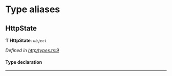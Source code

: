 

# Type aliases

<a id="httpstate"></a>

##  HttpState

**Ƭ HttpState**: *`object`*

*Defined in [http/types.ts:9](https://github.com/polkadot-js/api/blob/0576375/packages/rpc-provider/src/http/types.ts#L9)*

#### Type declaration

___

